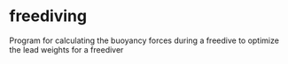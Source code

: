 # freediving
Program for calculating the buoyancy forces during a freedive to optimize the lead weights for a freediver
